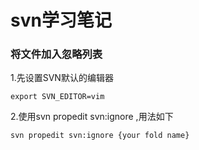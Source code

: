 svn学习笔记
===========

### 将文件加入忽略列表

1.先设置SVN默认的编辑器

    export SVN_EDITOR=vim

2.使用svn propedit svn:ignore ,用法如下

    svn propedit svn:ignore {your fold name}
